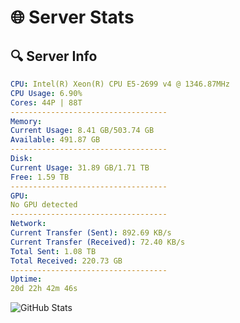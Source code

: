 # 🌐 Server Stats
## 🔍 Server Info
```yaml
CPU: Intel(R) Xeon(R) CPU E5-2699 v4 @ 1346.87MHz
CPU Usage: 6.90%
Cores: 44P | 88T
-----------------------------------
Memory:
Current Usage: 8.41 GB/503.74 GB
Available: 491.87 GB
-----------------------------------
Disk:
Current Usage: 31.89 GB/1.71 TB
Free: 1.59 TB
-----------------------------------
GPU:
No GPU detected
-----------------------------------
Network:
Current Transfer (Sent): 892.69 KB/s
Current Transfer (Received): 72.40 KB/s
Total Sent: 1.08 TB
Total Received: 220.73 GB
-----------------------------------
Uptime:
20d 22h 42m 46s
```
![GitHub Stats](https://img.shields.io/badge/Updated-2025-05-10_15:51:34-blue)